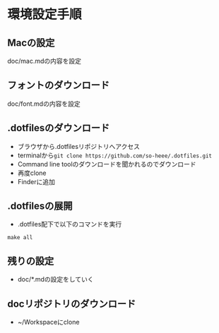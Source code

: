 # 環境設定手順

## Macの設定
doc/mac.mdの内容を設定

## フォントのダウンロード

doc/font.mdの内容を設定

## .dotfilesのダウンロード

- ブラウザから.dotfilesリポジトリへアクセス
- terminalから`git clone https://github.com/so-heee/.dotfiles.git`
- Command line toolのダウンロードを聞かれるのでダウンロード
- 再度clone
- Finderに追加

## .dotfilesの展開

- .dotfiles配下で以下のコマンドを実行

```
make all
```

## 残りの設定

- doc/*.mdの設定をしていく

## docリポジトリのダウンロード

- ~/Workspaceにclone

